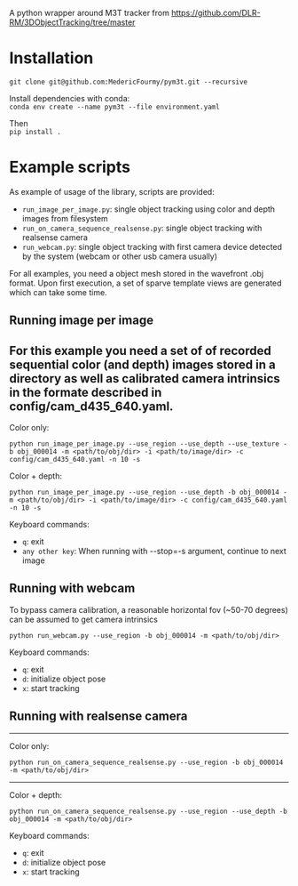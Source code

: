 A python wrapper around M3T tracker from https://github.com/DLR-RM/3DObjectTracking/tree/master

# Installation

`git clone git@github.com:MedericFourmy/pym3t.git --recursive`

Install dependencies with conda:  
`conda env create --name pym3t --file environment.yaml`  

Then  
`pip install .`

# Example scripts
As example of usage of the library, scripts are provided: 
* `run_image_per_image.py`: single object tracking using color and depth images from filesystem
* `run_on_camera_sequence_realsense.py`: single object tracking with realsense camera
* `run_webcam.py`: single object tracking with first camera device detected by the system (webcam or other usb camera usually)

For all examples, you need a object mesh stored in the wavefront .obj format. Upon first execution, a set of sparve template views are generated which can take some time.

## Running image per image
For this example you need a set of of recorded sequential color (and depth) images stored in a directory 
as well as calibrated camera intrinsics in the formate described in config/cam_d435_640.yaml.
----
Color only:   
```
python run_image_per_image.py --use_region --use_depth --use_texture -b obj_000014 -m <path/to/obj/dir> -i <path/to/image/dir> -c config/cam_d435_640.yaml -n 10 -s
```

Color + depth:   
```
python run_image_per_image.py --use_region --use_depth -b obj_000014 -m <path/to/obj/dir> -i <path/to/image/dir> -c config/cam_d435_640.yaml -n 10 -s
```

Keyboard commands:
- `q`: exit
- `any other key`: When running with --stop=-s argument, continue to next image

## Running with webcam
To bypass camera calibration, a reasonable horizontal fov (~50-70 degrees) can be assumed to get camera intrinsics
```
python run_webcam.py --use_region -b obj_000014 -m <path/to/obj/dir>
```

Keyboard commands:
- `q`: exit
- `d`: initialize object pose
- `x`: start tracking

## Running with realsense camera
----
Color only:   
```
python run_on_camera_sequence_realsense.py --use_region -b obj_000014 -m <path/to/obj/dir>
```

----
Color + depth:   
```
python run_on_camera_sequence_realsense.py --use_region --use_depth -b obj_000014 -m <path/to/obj/dir>
```

Keyboard commands:
- `q`: exit
- `d`: initialize object pose
- `x`: start tracking